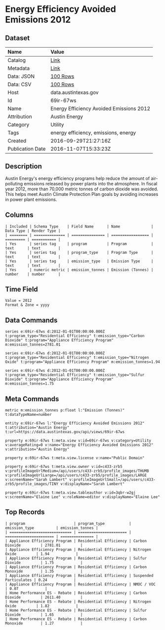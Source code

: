 # Energy Efficiency Avoided Emissions 2012

## Dataset

| Name | Value |
| :--- | :---- |
| Catalog | [Link](https://catalog.data.gov/dataset/energy-efficiency-avoided-emissions-2012) |
| Metadata | [Link](https://data.austintexas.gov/api/views/69ir-67ws) |
| Data: JSON | [100 Rows](https://data.austintexas.gov/api/views/69ir-67ws/rows.json?max_rows=100) |
| Data: CSV | [100 Rows](https://data.austintexas.gov/api/views/69ir-67ws/rows.csv?max_rows=100) |
| Host | data.austintexas.gov |
| Id | 69ir-67ws |
| Name | Energy Efficiency Avoided Emissions 2012 |
| Attribution | Austin Energy |
| Category | Utility |
| Tags | energy efficiency, emissions, energy |
| Created | 2016-09-29T21:27:16Z |
| Publication Date | 2016-11-07T15:33:23Z |

## Description

Austin Energy's energy efficiency programs help reduce the amount of air-polluting emissions released by power plants into the atmosphere. In fiscal year 2012, more than 70,000 metric tonnes of carbon dioxide was avoided. This helps meet Austin Climate Protection Plan goals by avoiding increases in power plant emissions.

## Columns

```ls
| Included | Schema Type    | Field Name      | Name              | Data Type | Render Type |
| ======== | ============== | =============== | ================= | ========= | =========== |
| Yes      | series tag     | program         | Program           | text      | text        |
| Yes      | series tag     | program_type    | Program Type      | text      | text        |
| Yes      | series tag     | emission_type   | Emission Type     | text      | text        |
| Yes      | numeric metric | emission_tonnes | Emission (Tonnes) | number    | number      |
```

## Time Field

```ls
Value = 2012
Format & Zone = yyyy
```

## Data Commands

```ls
series e:69ir-67ws d:2012-01-01T00:00:00.000Z t:program_type="Residential Efficiency" t:emission_type="Carbon Dioxide" t:program="Appliance Efficiency Program" m:emission_tonnes=2781.01

series e:69ir-67ws d:2012-01-01T00:00:00.000Z t:program_type="Residential Efficiency" t:emission_type="Nitrogen Oxide" t:program="Appliance Efficiency Program" m:emission_tonnes=1.94

series e:69ir-67ws d:2012-01-01T00:00:00.000Z t:program_type="Residential Efficiency" t:emission_type="Sulfur Dioxide" t:program="Appliance Efficiency Program" m:emission_tonnes=1.75
```

## Meta Commands

```ls
metric m:emission_tonnes p:float l:"Emission (Tonnes)" t:dataTypeName=number

entity e:69ir-67ws l:"Energy Efficiency Avoided Emissions 2012" t:attribution="Austin Energy" t:url=https://data.austintexas.gov/api/views/69ir-67ws

property e:69ir-67ws t:meta.view v:id=69ir-67ws v:category=Utility v:averageRating=0 v:name="Energy Efficiency Avoided Emissions 2012" v:attribution="Austin Energy"

property e:69ir-67ws t:meta.view.license v:name="Public Domain"

property e:69ir-67ws t:meta.view.owner v:id=c433-zrb5 v:profileImageUrlMedium=/api/users/c433-zrb5/profile_images/THUMB v:profileImageUrlLarge=/api/users/c433-zrb5/profile_images/LARGE v:screenName="Sarah Lambert" v:profileImageUrlSmall=/api/users/c433-zrb5/profile_images/TINY v:displayName="Sarah Lambert"

property e:69ir-67ws t:meta.view.tableauthor v:id=3qbr-w2gj v:screenName="Elaine Lee" v:roleName=editor v:displayName="Elaine Lee"
```

## Top Records

```ls
| program                      | program_type           | emission_type          | emission_tonnes | 
| ============================ | ====================== | ====================== | =============== | 
| Appliance Efficiency Program | Residential Efficiency | Carbon Dioxide         | 2781.01         | 
| Appliance Efficiency Program | Residential Efficiency | Nitrogen Oxide         | 1.94            | 
| Appliance Efficiency Program | Residential Efficiency | Sulfur Dioxide         | 1.75            | 
| Appliance Efficiency Program | Residential Efficiency | Carbon Monoxide        | 1.35            | 
| Appliance Efficiency Program | Residential Efficiency | Suspended Particulates | 0.24            | 
| Appliance Efficiency Program | Residential Efficiency | NMOC / VOC             | 0.07            | 
| Home Performance ES - Rebate | Residential Efficiency | Carbon Dioxide         | 2611.40         | 
| Home Performance ES - Rebate | Residential Efficiency | Nitrogen Oxide         | 1.82            | 
| Home Performance ES - Rebate | Residential Efficiency | Sulfur Dioxide         | 1.65            | 
| Home Performance ES - Rebate | Residential Efficiency | Carbon Monoxide        | 1.27            | 
```